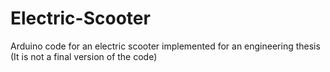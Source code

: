 # Electric-Scooter
Arduino code for an electric scooter implemented for an engineering thesis (It is not a final version of the code)
